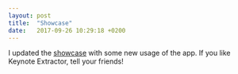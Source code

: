 ```yaml
---
layout: post
title:  "Showcase"
date:   2017-09-26 10:29:18 +0200
---
```


I updated the <a href="/showcase">showcase</a> with some new usage of the app. If you like Keynote Extractor, tell your friends!
